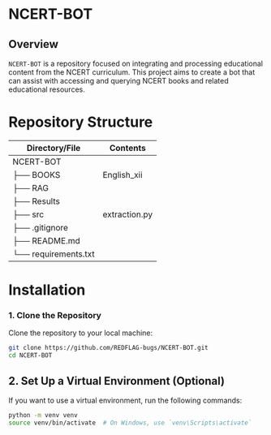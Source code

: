# NCERT-BOT

## Overview

`NCERT-BOT` is a repository focused on integrating and processing educational content from the NCERT curriculum. This project aims to create a bot that can assist with accessing and querying NCERT books and related educational resources.

# Repository Structure

| Directory/File        | Contents         |
|-----------------------|------------------|
| NCERT-BOT             |                  |
| &#x251C;&#x2500;&#x2500; BOOKS        | English_xii    |
| &#x251C;&#x2500;&#x2500; RAG          |                  |
| &#x251C;&#x2500;&#x2500; Results      |                  |
| &#x251C;&#x2500;&#x2500; src          | extraction.py  |
| &#x251C;&#x2500;&#x2500; .gitignore   |                  |
| &#x251C;&#x2500;&#x2500; README.md    |                  |
| &#x2514;&#x2500;&#x2500; requirements.txt |                  |

# Installation

### 1. Clone the Repository

Clone the repository to your local machine:

```bash
git clone https://github.com/REDFLAG-bugs/NCERT-BOT.git
cd NCERT-BOT
```
## 2. Set Up a Virtual Environment (Optional)
If you want to use a virtual environment, run the following commands:

```bash
python -m venv venv
source venv/bin/activate  # On Windows, use `venv\Scripts\activate`



